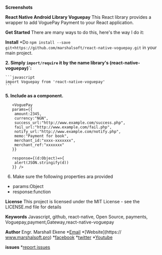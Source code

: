 **Screenshots**


**React Native Android Library Voguepay**
This React library provides a wrapper to add VoguePay Payment to your React application.

**Get Started**
There are many ways to do this, here's the way I do it:

**Install**
*Do `npm install --save git+https://github.com/marshalsoft/react-native-voguepay.git` in your main project.

**2. Simply `import/require` it by the name library's (react-native-voguepay)`:**

    ```javascript
    import Voguepay from 'react-native-voguepay'
    ```
**5. Include as a component.**
```
   <VoguePay 
   params={{
    amount:2345,
    currency:"NGN",
    success_url:"http://www.example.com/success.php",
    fail_url:"http://www.example.com/fail.php",
    notify_url:"http://www.example.com/notify.php",
    memo:"Payment for book",
    merchant_id:"xxxx-xxxxxxx",
    merchant_ref:"xxxxxxx"
   }} 
   
   response={(d:Object)=>{ 
    alert(JSON.stringify(d))
   }} /> 
   ```
 6. Make sure the following properties ara provided
   * params:Object
   * response:function
   
 **License**
 This project is licensed under the MIT License - see the LICENSE.md file for details
 
 **Keywords**
 Javascript, github, react-native, Open Source, payments, Voguepay,payment,Gateway,react-native-voguepay
 
 **Author**
 Engr. Marshall Ekene
 *[Email](mailto://admin@marshalsoft.pro)
 *[Website](https:// www.marshalsoft.pro)
 *[facebook](https://www.facebook.com/marshalsoft)
 *[twitter](https://twitter.com/Marshallekene)
 *[Youtube](https://www.youtube.com/c/MarshallEkene)

 **issues**
 *[report issues](https://github.com/marshalsoft/react-native-voguepay/issues)
